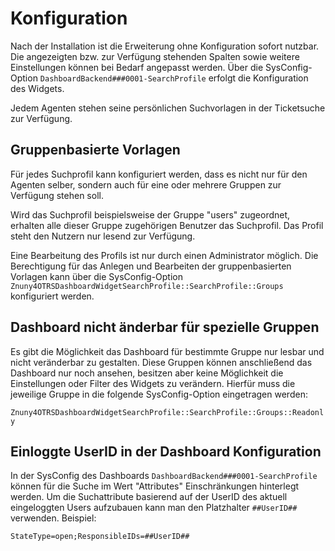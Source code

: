 # Konfiguration

Nach der Installation ist die Erweiterung ohne Konfiguration sofort nutzbar. Die angezeigten bzw. zur Verfügung stehenden Spalten sowie weitere Einstellungen können bei Bedarf angepasst werden.
Über die SysConfig-Option `DashboardBackend###0001-SearchProfile` erfolgt die Konfiguration des Widgets.

Jedem Agenten stehen seine persönlichen Suchvorlagen in der Ticketsuche zur Verfügung.

## Gruppenbasierte Vorlagen

Für jedes Suchprofil kann konfiguriert werden, dass es nicht nur für den Agenten selber, sondern auch für eine oder mehrere Gruppen zur Verfügung stehen soll.

Wird das Suchprofil beispielsweise der Gruppe "users" zugeordnet, erhalten alle dieser Gruppe zugehörigen Benutzer das Suchprofil. Das Profil steht den Nutzern nur lesend zur Verfügung.

Eine Bearbeitung des Profils ist nur durch einen Administrator möglich. Die Berechtigung für das Anlegen und Bearbeiten der gruppenbasierten Vorlagen kann über die SysConfig-Option `Znuny4OTRSDashboardWidgetSearchProfile::SearchProfile::Groups` konfiguriert werden.

## Dashboard nicht änderbar für spezielle Gruppen

Es gibt die Möglichkeit das Dashboard für bestimmte Gruppe nur lesbar und nicht veränderbar zu gestalten. Diese Gruppen können anschließend das Dashboard nur noch ansehen, besitzen aber keine
Möglichkeit die Einstellungen oder Filter des Widgets zu verändern. Hierfür muss die jeweilige Gruppe in die folgende SysConfig-Option eingetragen werden:

`Znuny4OTRSDashboardWidgetSearchProfile::SearchProfile::Groups::Readonly`

## Einloggte UserID in der Dashboard Konfiguration

In der SysConfig des Dashboards `DashboardBackend###0001-SearchProfile` können für die Suche im Wert "Attributes" Einschränkungen hinterlegt werden. Um die Suchattribute basierend
auf der UserID des aktuell eingeloggten Users aufzubauen kann man den Platzhalter `##UserID##` verwenden. Beispiel:

`StateType=open;ResponsibleIDs=##UserID##`
